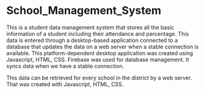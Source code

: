 # School_Management_System
This is a student data management system that stores all the basic information of a student including their attendance and percentage. This data is entered through a desktop-based application connected to a database that updates the data on a web server when a stable connection is available. This platform-dependent desktop application was created using Javascript, HTML, CSS. Firebase was used for database management. It syncs data when we have a stable connection.

This data can be retrieved for every school in the district by a web server. That was created with Javascript, HTML, CSS.

